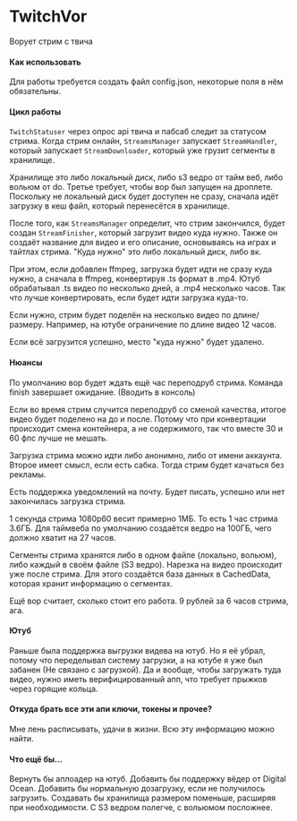# TwitchVor
Ворует стрим с твича

#### Как использовать

Для работы требуется создать файл config.json, некоторые поля в нём обязательны.

#### Цикл работы

`TwitchStatuser` через опрос api твича и пабсаб следит за статусом стрима.
Когда стрим онлайн, `StreamsManager` запускает `StreamHandler`, который запускает `StreamDownloader`, который уже грузит сегменты в хранилище.

Хранилище это либо локальный диск, либо s3 ведро от тайм веб, либо вольюм от do. Третье требует, чтобы вор был запущен на дроплете.
Поскольку не локальный диск будет доступен не сразу, сначала идёт загрузку в кеш файл, который перенесётся в хранилище.

После того, как `StreamsManager` определит, что стрим закончился, будет создан `StreamFinisher`, который загрузит видео куда нужно. Также он создаёт название для видео и его описание, основываясь на играх и тайтлах стрима.
"Куда нужно" это либо локальный диск, либо вк.

При этом, если добавлен ffmpeg, загрузка будет идти не сразу куда нужно, а сначала в ffmpeg, конвертируя .ts формат в .mp4. Ютуб обрабатывал .ts видео по несколько дней, а .mp4 несколько часов. Так что лучше конвертировать, если будет идти загрузка куда-то.

Если нужно, стрим будет поделён на несколько видео по длине/размеру. Например, на ютубе ограничение по длине видео 12 часов.

Если всё загрузится успешно, место "куда нужно" будет удалено.

#### Нюансы

По умолчанию вор будет ждать ещё час переподруб стрима.
Команда finish завершает ожидание. (Вводить в консоль)

Если во время стрим случится переподруб со сменой качества, итогое видео будет поделено на до и после.
Потому что при конвертации происходит смена контейнера, а не содержимого, так что вместе 30 и 60 фпс лучше не мешать.

Загрузка стрима можно идти либо анонимно, либо от имени аккаунта.
Второе имеет смысл, если есть сабка. Тогда стрим будет качаться без рекламы.

Есть поддержка уведомлений на почту. Будет писать, успешно или нет закончилась загрузка стрима.

1 секунда стрима 1080p60 весит примерно 1МБ. То есть 1 час стрима 3.6ГБ.
Для таймвеба по умолчанию создаётся ведро на 100ГБ, чего должно хватит на 27 часов.

Сегменты стрима хранятся либо в одном файле (локально, вольюм), либо каждый в своём файле (S3 ведро).
Нарезка на видео происходит уже после стрима. Для этого создаётся база данных в CachedData, которая хранит информацию о сегментах.

Ещё вор считает, сколько стоит его работа. 9 рублей за 6 часов стрима, ага.

#### Ютуб

Раньше была поддержка выгрузки видева на ютуб. Но я её убрал, потому что переделывал систему загрузки, а на ютубе я уже был забанен (Не связано с загрузкой). 
Да и вообще, чтобы загружать туда видео, нужно иметь верифицированный апп, что требует прыжков через горящие кольца.

#### Откуда брать все эти апи ключи, токены и прочее?

Мне лень расписывать, удачи в жизни.
Всю эту информацию можно найти.

#### Что ещё бы...

Вернуть бы аплоадер на ютуб.
Добавить бы поддержку вёдер от Digital Ocean.
Добавить бы нормальную дозагрузку, если не получилось загрузить.
Создавать бы хранилища размером поменьше, расширяя при необходимости. С S3 ведром полегче, с вольюмом посложнее.